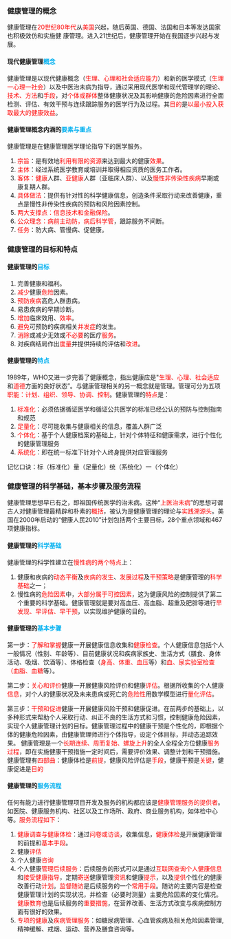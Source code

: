 ### 健康管理的概念

健康管理在<span style="color: red;">20世纪80年代</span>从<span style="color: red;">美国</span>兴起，随后英国、德国、法国和日本等发达国家也积极效仿和实施健
康管理。进入21世纪后，健康管理开始在我国逐步兴起与发展。

#### 现代健康管理<span style="color: #00b0f0;">概念</span>

健康管理是以现代健康概念（<span style="color: red;">生理、心理和社会适应能力</span>）和新的医学模式（<span style="color: red;">生理一心理一社会</span>）以及中医治未病为指导，通过采用现代医学和现代管理学的理论、<span style="color: red;">技术、方法</span>和<span style="color: red;">手段</span>，对<span style="color: red;">个体或群体</span>整体健康状况及其影响健康的危险因素进行全面检测、评估、有效干预与连续跟踪服务的医学行为及过程。其<span style="color: red;">目的</span>是<span style="color: red;">以最小投入获取最大的健康效益</span>。

#### 健康管理概念内涵的<span style="color:  #00b0f0;">要素与重点</span>

健康管理是在健康管理医学理论指导下的医学服务。

1. <span style="color: red;">宗旨</span>：是有效地<span style="color: red;">利用有限的资源</span>来达到最大的健康<span style="color: red;">效果</span>。
2. <span style="color: red;">主体</span>：经过系统医学教育或培训并取得相应资质的医务工作者。
3. <span style="color: red;">客体：健康</span>人群、<span style="color: red;">亚健康</span>人群（亚临床人群）、以及<span style="color: red;">慢性非传染性疾病</span>早期或康复期人群。
4. <span style="color: red;">具体做法</span>：提供有针对性的科学健康信息，创造条件采取行动来改善健康，重点是慢性非传染性疾病的预防和风险因素控制。
5. <span style="color: red;">两大支撑点：信息技术和金融保险</span>。
6. <span style="color: red;">公众理念：病前主动防，病后科学管</span>，跟踪服务不间断。
7. <span style="color: red;">任务</span>：防大病、管慢病、促健康。


### 健康管理的目标和特点

#### 健康管理的<span style="color:  #00b0f0;">目标</span>

1. 完善健康和福利。
2. <span style="color: red;">减少</span>健康<span style="color: red;">危险</span>因素。
3. <span style="color: red;">预防疾病</span>高危人群患病。
4. 易患疾病的早期诊断。
5. <span style="color: red;">增加</span>临床效用、<span style="color: red;">效率</span>。
6. <span style="color: red;">避免</span>可预防的疾病相关<span style="color: red;">并发症</span>的发生。
7. <span style="color: red;">消除</span>或减少无效或<span style="color: red;">不必要</span>的医疗<span style="color: red;">服务</span>。
8. 对疾病结局作出<span style="color: red;">度量</span>并提供持续的评估和<span style="color: red;">改进</span>。

#### 健康管理的<span style="color:  #00b0f0;">特点</span>

1989年，WHO又进一步完善了健康概念，指出健康应是"<span style="color: red;">生理、心理、社会适应</span>和<span style="color: red;">道德</span>方面的良好状态”。与健康管理相关的另一概念就是管理。管理可分为五项<span style="color: red;">职能：计划、组织、领导、协调、控制</span>。健康管理的<span style="color: red;">特点</span>是：

1. <span style="color: red;">标准化</span>：必须依据循证医学和循证公共医学的标准已经公认的预防与控制指南和规范
2. <span style="color: red;">足量化</span>：尽可能收集与健康相关的信息，覆盖人群广泛
3. <span style="color: red;">个体化</span>：基于个人健康档案的基础上，针对个体特征和健康需求，进行个性化的健康管理服务
4. <span style="color: red;">系统化</span>：即在统一标准下针对个人终身提供对应管理服务

记忆口诀：标（标准化）量（足量化）统（系统化）一（个体化）


### 健康管理的科学基础，基本步骤及服务流程

健康管理思想早已有之，即祖国传统医学的治未病。这种“<span style="color: red;">上医治未病</span>”的思想可谓古人对健康管理最精辟和朴素的<span style="color: red;">概括</span>，被认为是健康管理的理论与<span style="color: red;">实践溯源头</span>。美国在2000年启动的“健康人民2010”计划包括两个主要目标，28个重点领域和467项健康指标。

#### 健康管理的<span style="color:  #00b0f0;">科学基础</span>

健康管理的科学性建立在<span style="color: red;">慢性病的两个特点</span>上：
1. 健康和疾病的<span style="color: red;">动态平衡</span>及<span style="color: red;">疾病的发生</span>、<span style="color: red;">发展过程</span>及<span style="color: red;">干预策略</span>是健康管理的<span style="color: red;">科学基础</span>之一；
2. 慢性病的<span style="color: red;">危险因素</span>中，<span style="color: red;">大部分属于可控因素</span>，这为健康风险的控制提供了第二个重要的科学基础。健康管理就是要对高血压、高血脂、超重及肥胖等进行<span style="color: red;">早发现、早评估、早干预</span>，以实现维护健康的目的。

#### 健康管理的<span style="color:  #00b0f0;">基本步骤</span>

第一步：<span style="color: red;">了解和掌握</span>健康一开展健康信息收集和<span style="color: red;">健康检查</span>。个人健康信息包括个人一般情况（性别、年龄等）、目前健康状况和疾病家族史、生活方式（膳食、身体活动、吸烟、饮酒等）、体格检查（<span style="color: red;">身高、体重、血压</span>等）和<span style="color: red;">血、尿实验室检查（血脂、血糖</span>等）。

第二步：<span style="color: red;">关心和评价</span>健康一开展健康风险评价和健康<span style="color: red;">评估</span>。根据所收集的个人健康<span style="color: red;">信息</span>，对个人的健康状况及未来患病或死亡的<span style="color: red;">危险性</span>用数学模型进行<span style="color: red;">量化评估</span>。

第三步：<span style="color: red;">干预和促进</span>健康一开展健康风险干预和健康促进。在前两步的基础上，以多种形式来帮助个人采取行动、纠正不良的生活方式和习惯，控制健康危险因素，实现个人健康管理计划的目标。健康管理过程中的健康干预是个性化的，即根据个体的健康危险因素，由健康管理师进行个体指导，设定个体目标，并动态追踪效果。
健康管理是一个<span style="color: red;">长期连续、周而复始、螺旋上升</span>的全人全程全方位健康<span style="color: red;">服务过程</span>，即在实施健康干预措施一定时间后，需要评价效果、调整计划和干预措施。健康管理有<span style="color: red;">四部曲</span>：健康体检是<span style="color: red;">前提</span>，健康风险评估是<span style="color: red;">手段</span>，健康干预是<span style="color: red;">关键</span>，健康促进是<span style="color: red;">目的</span>

#### 健康管理的<span style="color:  #00b0f0;">服务流程</span>

任何有能力进行健康管理项目开发及服务的机构都应该是<span style="color: red;">健康管理服务的提供者</span>。如医院、健康服务机构、社区以及工作场所、政府、商业服务机构，如体检中心等。<span style="color: red;">服务流程如下</span>：

1. <span style="color: red;">健康调查与健康体检</span>：通过<span style="color: red;">问卷或访谈</span>，收集信息，<span style="color: red;">健康体检</span>是开展健康管理
的前提和<span style="color: red;">基本手段</span>。
2. 健康<span style="color: red;">评估</span>
3. 个人健康<span style="color: red;">咨询</span>
4. 个人健康<span style="color: red;">管理后续服务</span>：后续服务的形式可以是通过<span style="color: red;">互联网查询个人健康信息</span>和<span style="color: red;">接受健康指导</span>，定期<span style="color: red;">寄送</span>健康管理<span style="color: red;">资讯</span>和健康<span style="color: red;">提示</span>，以及<span style="color: red;">提供</span>个性化的健康改善行动<span style="color: red;">计划</span>。<span style="color: red;">监督随访</span>是后续服务的一个<span style="color: red;">常用手段</span>。随访的主要内容是检查健康管理计划的实现状况，并检查（必要时测量）主要危险因素的变化情况。<span style="color: red;">健康教育</span>也是后续服务的<span style="color: red;">重要措施</span>，在营养改善、生活方式改变与疾病控制方面有很好的效果。
5. <span style="color: red;">专项的健康</span>及<span style="color: red;">疾病管理服务</span>：如糖尿病管理、心血管疾病及相关危险因素管理,精神缓解、戒烟、运动、营养及膳食咨询等。